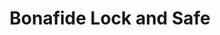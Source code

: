 ---
title: "Bonafide Lock and Safe"
url: /kirkland/bonafide-lock-and-safe/
shop: Schlüsseldienst
---